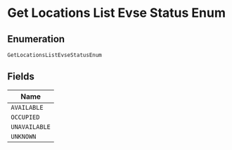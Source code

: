 
# Get Locations List Evse Status Enum

## Enumeration

`GetLocationsListEvseStatusEnum`

## Fields

| Name |
|  --- |
| `AVAILABLE` |
| `OCCUPIED` |
| `UNAVAILABLE` |
| `UNKNOWN` |

